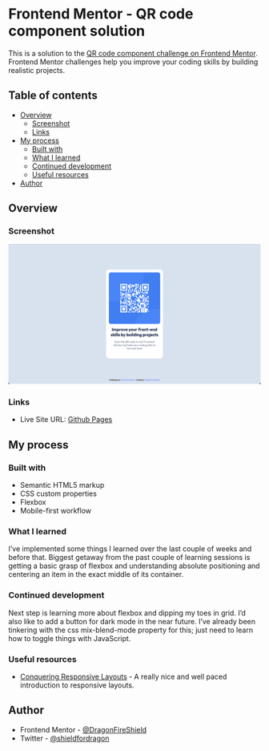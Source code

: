 # Frontend Mentor - QR code component solution

This is a solution to the [QR code component challenge on Frontend Mentor](https://www.frontendmentor.io/challenges/qr-code-component-iux_sIO_H). Frontend Mentor challenges help you improve your coding skills by building realistic projects. 

## Table of contents

- [Overview](#overview)
  - [Screenshot](#screenshot)
  - [Links](#links)
- [My process](#my-process)
  - [Built with](#built-with)
  - [What I learned](#what-i-learned)
  - [Continued development](#continued-development)
  - [Useful resources](#useful-resources)
- [Author](#author)

## Overview

### Screenshot

![](./screenshot.png)

### Links

- Live Site URL: [Github Pages](https://dragonfireshield.github.io/qr-code-component/)

## My process

### Built with

- Semantic HTML5 markup
- CSS custom properties
- Flexbox
- Mobile-first workflow

### What I learned

I’ve implemented some things I learned over the last couple of weeks and before that. Biggest getaway from the past couple of learning sessions is getting a basic grasp of flexbox and understanding absolute positioning and centering an item in the exact middle of its container.

### Continued development

Next step is learning more about flexbox and dipping my toes in grid. I’d also like to add a button for dark mode in the near future. I’ve already been tinkering with the css mix-blend-mode property for this; just need to learn how to toggle things with JavaScript.

### Useful resources

- [Conquering Responsive Layouts](https://courses.kevinpowell.co/conquering-responsive-layouts) - A really nice and well paced introduction to responsive layouts.

## Author

- Frontend Mentor - [@DragonFireShield](https://www.frontendmentor.io/profile/DragonFireShield)
- Twitter - [@shieldfordragon](https://www.twitter.com/shieldfordragon)

